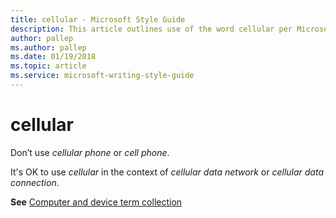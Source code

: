 ```yaml
---
title: cellular - Microsoft Style Guide
description: This article outlines use of the word cellular per Microsoft style guidelines.
author: pallep
ms.author: pallep
ms.date: 01/19/2018
ms.topic: article
ms.service: microsoft-writing-style-guide
---
```


# cellular

Don’t use *cellular phone* or *cell phone*. 

It's OK to use *cellular* in the context of *cellular data network* or *cellular data connection*.

**See** [Computer and device term collection](~/a-z-word-list-term-collections/term-collections/computer-device-terms.md)
